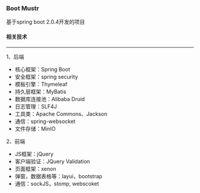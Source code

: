 ### **Boot Mustr**

基于spring boot 2.0.4开发的项目



#### 相关技术

------

1、后端

- 核心框架：Spring Boot
- 安全框架：spring security
- 模板引擎：Thymeleaf
- 持久层框架：MyBatis
- 数据库连接池：Alibaba Druid
- 日志管理：SLF4J
- 工具类：Apache Commons、Jackson
- 通信：spring-websocket
- 文件存储：MinIO



2、前端

- JS框架：jQuery
- 客户端验证：JQuery Validation
- 页面框架：xenon
- 弹窗，数据表格等：layui，bootstrap
- 通信：sockJS，stomp, webscoket

